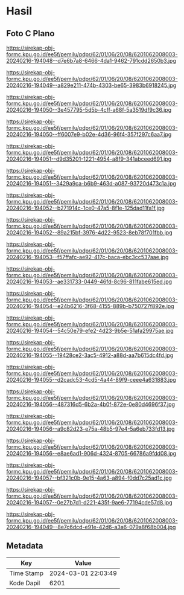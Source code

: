 # Hasil

## Foto C Plano

https://sirekap-obj-formc.kpu.go.id/ee5f/pemilu/pdpr/62/01/06/20/08/6201062008003-20240216-194048--d7e6b7a8-6466-4da1-9462-791cdd2650b3.jpg

https://sirekap-obj-formc.kpu.go.id/ee5f/pemilu/pdpr/62/01/06/20/08/6201062008003-20240216-194049--a829e211-474b-4303-be65-3983b6918245.jpg

https://sirekap-obj-formc.kpu.go.id/ee5f/pemilu/pdpr/62/01/06/20/08/6201062008003-20240216-194050--3e457795-5d5b-4cff-a68f-5a3519df9c36.jpg

https://sirekap-obj-formc.kpu.go.id/ee5f/pemilu/pdpr/62/01/06/20/08/6201062008003-20240216-194050--ff6007e9-b02e-4d36-96f4-357f297c6aa7.jpg

https://sirekap-obj-formc.kpu.go.id/ee5f/pemilu/pdpr/62/01/06/20/08/6201062008003-20240216-194051--d9d35201-1221-4954-a8f9-341abceed691.jpg

https://sirekap-obj-formc.kpu.go.id/ee5f/pemilu/pdpr/62/01/06/20/08/6201062008003-20240216-194051--3429a9ca-b6b9-463d-a087-93720d473c1a.jpg

https://sirekap-obj-formc.kpu.go.id/ee5f/pemilu/pdpr/62/01/06/20/08/6201062008003-20240216-194052--b271914c-1ce0-47a5-8f1e-125dad11fa1f.jpg

https://sirekap-obj-formc.kpu.go.id/ee5f/pemilu/pdpr/62/01/06/20/08/6201062008003-20240216-194052--89a215bf-3976-4d22-9523-8eb78f701fbb.jpg

https://sirekap-obj-formc.kpu.go.id/ee5f/pemilu/pdpr/62/01/06/20/08/6201062008003-20240216-194053--f57ffafc-ae92-417c-baca-ebc3cc537aae.jpg

https://sirekap-obj-formc.kpu.go.id/ee5f/pemilu/pdpr/62/01/06/20/08/6201062008003-20240216-194053--ae331733-0449-46fd-8c96-811fabe615ed.jpg

https://sirekap-obj-formc.kpu.go.id/ee5f/pemilu/pdpr/62/01/06/20/08/6201062008003-20240216-194054--e24b6216-3f68-4155-889b-b750727f892e.jpg

https://sirekap-obj-formc.kpu.go.id/ee5f/pemilu/pdpr/62/01/06/20/08/6201062008003-20240216-194054--54c50e79-efe2-4d23-9b5e-51afa29975ae.jpg

https://sirekap-obj-formc.kpu.go.id/ee5f/pemilu/pdpr/62/01/06/20/08/6201062008003-20240216-194055--19428ce2-3ac5-4912-a88d-aa7b615dc4fd.jpg

https://sirekap-obj-formc.kpu.go.id/ee5f/pemilu/pdpr/62/01/06/20/08/6201062008003-20240216-194055--d2cadc53-4cd5-4a44-89f9-ceee4a631883.jpg

https://sirekap-obj-formc.kpu.go.id/ee5f/pemilu/pdpr/62/01/06/20/08/6201062008003-20240216-194056--487316d5-6b2a-4b0f-872e-0e80d4696f37.jpg

https://sirekap-obj-formc.kpu.go.id/ee5f/pemilu/pdpr/62/01/06/20/08/6201062008003-20240216-194056--a9c82d23-e75a-48b5-97e4-5a6eb733fd13.jpg

https://sirekap-obj-formc.kpu.go.id/ee5f/pemilu/pdpr/62/01/06/20/08/6201062008003-20240216-194056--e8ae6ad1-906d-4324-8705-66786a9fdd08.jpg

https://sirekap-obj-formc.kpu.go.id/ee5f/pemilu/pdpr/62/01/06/20/08/6201062008003-20240216-194057--bf321c0b-9e15-4a63-a894-f0dd7c25ad1c.jpg

https://sirekap-obj-formc.kpu.go.id/ee5f/pemilu/pdpr/62/01/06/20/08/6201062008003-20240216-194057--0e27b7d1-d221-435f-9ae6-77194cde57d8.jpg

https://sirekap-obj-formc.kpu.go.id/ee5f/pemilu/pdpr/62/01/06/20/08/6201062008003-20240216-194049--8e7c6dcd-e91e-42d6-a3a6-079a8f68b004.jpg


## Metadata

| Key        | Value               |
| ---------- | ------------------- |
| Time Stamp | 2024-03-01 22:03:49 |
| Kode Dapil | 6201                |



